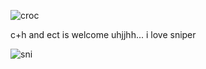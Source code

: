 ![croc](https://github.com/MellowAmaryllis/MellowAmaryllis/assets/166118914/b662efff-b231-404f-98fa-bf77125dd8ed)

c+h and ect is welcome
uhjjhh... i love sniper

![sni](https://github.com/MellowAmaryllis/MellowAmaryllis/assets/166118914/6961f514-e5f4-4c4c-9bb4-d4b060cceffe)
